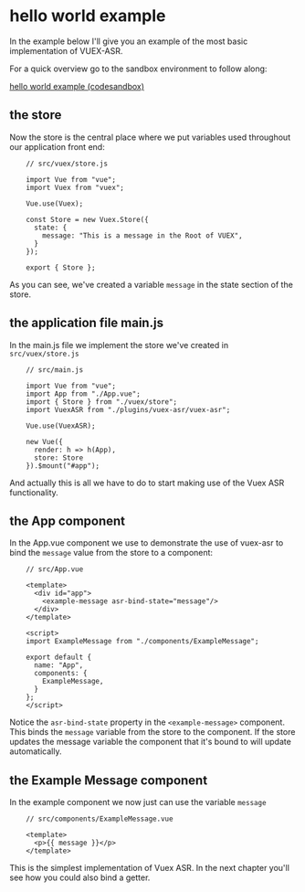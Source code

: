 # hello world example

In the example below I'll give you an example of the most basic implementation of VUEX-ASR.

For a quick overview go to the sandbox environment to follow along:

[hello world example (codesandbox)](https://codesandbox.io/s/manual-hello-world-example-3tx2w)

## the store

Now the store is the central place where we put variables used throughout our application front end:
```js{10}
    // src/vuex/store.js
    
    import Vue from "vue";
    import Vuex from "vuex";
    
    Vue.use(Vuex);
    
    const Store = new Vuex.Store({
      state: {
        message: "This is a message in the Root of VUEX",
      }
    });
    
    export { Store };
```
As you can see, we've created a variable `message` in the state section of the store.

## the application file main.js

In the main.js file we implement the store we've created in `src/vuex/store.js` 

```js{5,6,8,12}
    // src/main.js
    
    import Vue from "vue";
    import App from "./App.vue";
    import { Store } from "./vuex/store";
    import VuexASR from "./plugins/vuex-asr/vuex-asr";
    
    Vue.use(VuexASR);
    
    new Vue({
      render: h => h(App),
      store: Store
    }).$mount("#app");
```
And actually this is all we have to do to start making use of the Vuex ASR functionality.

## the App component

In the App.vue component we use to demonstrate the use of vuex-asr to bind the `message` value from the store to a component:
```vue{5}
    // src/App.vue
    
    <template>
      <div id="app">
        <example-message asr-bind-state="message"/>
      </div>
    </template>
    
    <script>
    import ExampleMessage from "./components/ExampleMessage";
    
    export default {
      name: "App",
      components: {
        ExampleMessage,
      }
    };
    </script>
```
Notice the `asr-bind-state` property in the `<example-message>` component. This binds the `message` variable from the store to the component. If the store updates the message variable the component that it's bound to will update automatically.

## the Example Message component

In the example component we now just can use the variable `message`
```vue{4}
    // src/components/ExampleMessage.vue
    
    <template>
      <p>{{ message }}</p>
    </template>
```
This is the simplest implementation of Vuex ASR. In the next chapter you'll see how you could also bind a getter.
